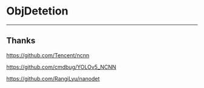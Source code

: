 # ObjDetetion

****

## Thanks
https://github.com/Tencent/ncnn

https://github.com/cmdbug/YOLOv5_NCNN

https://github.com/RangiLyu/nanodet
